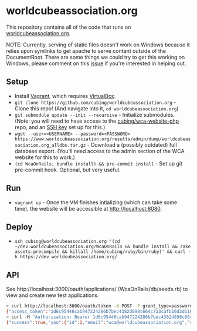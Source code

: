 worldcubeassociation.org
========================

This repository contains all of the code that runs on [worldcubeassociation.org](https://www.worldcubeassociation.org/).

NOTE: Currently, serving of static files doesn't work on Windows because it relies
upon symlinks to get apache to serve content outside of the DocumentRoot. There
are some things we could try to get this working on Windows, please comment
on this [issue](https://github.com/cubing/worldcubeassociation.org/issues/11) if
you're interested in helping out.

## Setup
- Install [Vagrant](https://www.vagrantup.com/), which requires
  [VirtualBox](https://www.virtualbox.org/).
- `git clone https://github.com/cubing/worldcubeassociation.org` - Clone this repo! (And navigate into it, `cd worldcubeassociation.org`)
- `git submodule update --init --recursive` - Initialize submodules. (Note: you will need to have access to the [cubing/wca-website-php](https://github.com/cubing/wca-website-php) repo, and an [SSH key](https://help.github.com/articles/generating-ssh-keys/) set up for this.)
- `wget --user=<USERNAME> --password=<PASSWORD> https://www.worldcubeassociation.org/results/admin/dump/worldcubeassociation.org_alldbs.tar.gz` - Download a (possibly outdated) full database export. (You'll need access to the admin section of the WCA website for this to work.)
- `(cd WcaOnRails; bundle install) && pre-commit install` - Set up git pre-commit hook. Optional, but very useful.

## Run
- `vagrant up` - Once the VM finishes intializing (which can take some time), the website will be
  accessible at [http://localhost:8080](http://localhost:8080).

## Deploy
- `ssh cubing@worldcubeassociation.org '(cd ~/dev.worldcubeassociation.org/WcaOnRails && bundle install && rake assets:precompile && killall /home/cubing/ruby/bin/ruby)' && curl -k https://dev.worldcubeassociation.org/`

## API
See http://localhost:3000/oauth/applications/ (WcaOnRails/db/seeds.rb) to view
and create new test applications.

```bash
> curl http://localhost:3000/oauth/token -X POST -F grant_type=password -F username=wca@worldcubeassociation.org -F password=wca`
{"access_token":"1d6c95446cab947224286b7bec4382d898c664c7a3cafb16d3d110a3044cf4dc","token_type":"bearer","expires_in":7200,"created_at":1430788134}
> curl -H "Authorization: Bearer 1d6c95446cab947224286b7bec4382d898c664c7a3cafb16d3d110a3044cf4dc" http://localhost:3000/api/v0/test
{"success":true,"you":{"id":1,"email":"wca@worldcubeassociation.org","created_at":"2015-05-05T00:57:11.788Z","updated_at":"2015-05-05T00:57:12.072Z"}}
```
